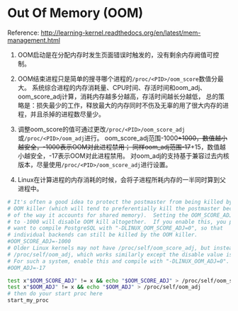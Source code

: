# Out Of Memory (OOM)

Reference: http://learning-kernel.readthedocs.org/en/latest/mem-management.html

1. OOM启动是在分配内存时发生页面错误时触发的，没有剩余内存阙值可控制。  

2. OOM结束进程只是简单的搜寻哪个进程的`/proc/<PID>/oom_score`数值分最大。
  系统综合进程的内存消耗量、CPU时间、存活时间和oom_adj、oom_score_adj计算，消耗内存越多分越高，存活时间越长分越低，
  总的策略是：损失最少的工作，释放最大的内存同时不伤及无辜的用了很大内存的进程，并且杀掉的进程数尽量少。

3. 调整oom_score的值可通过更改`/proc/<PID>/oom_score_adj`或`/proc/<PID>/oom_adj`进行。
  oom_score_adj范围-1000~~+1000，数值越小越安全，-1000表示OOM对此进程禁用；
  同样oom_adj范围-17~~+15，数值越小越安全，-17表示OOM对此进程禁用。
  对oom_adj的支持基于兼容过去内核版本，尽量使用`/proc/<PID>/oom_score_adj`进行设置。

4. Linux在计算进程的内存消耗的时候，会将子进程所耗内存的一半同时算到父进程中。

```sh
# It's often a good idea to protect the postmaster from being killed by the
# OOM killer (which will tend to preferentially kill the postmaster because
# of the way it accounts for shared memory).  Setting the OOM_SCORE_ADJ value
# to -1000 will disable OOM kill altogether.  If you enable this, you probably
# want to compile PostgreSQL with "-DLINUX_OOM_SCORE_ADJ=0", so that
# individual backends can still be killed by the OOM killer.
#OOM_SCORE_ADJ=-1000
# Older Linux kernels may not have /proc/self/oom_score_adj, but instead
# /proc/self/oom_adj, which works similarly except the disable value is -17.
# For such a system, enable this and compile with "-DLINUX_OOM_ADJ=0".
#OOM_ADJ=-17

test x"$OOM_SCORE_ADJ" != x && echo "$OOM_SCORE_ADJ" > /proc/self/oom_score_adj
test x"$OOM_ADJ" != x && echo "$OOM_ADJ" > /proc/self/oom_adj
# then do your start proc here
start_my_proc
```
